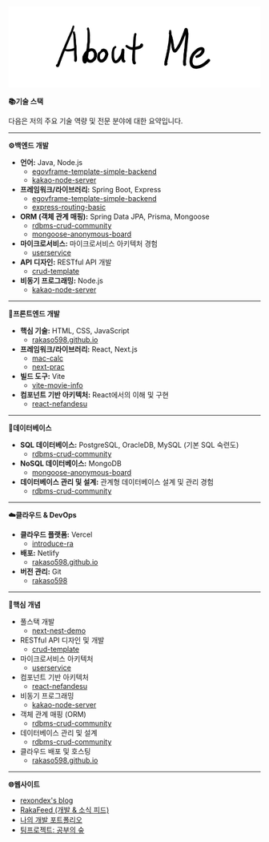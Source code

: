 ![AboutMe](images/AboutMe.png)  

**📚기술 스택**

다음은 저의 주요 기술 역량 및 전문 분야에 대한 요약입니다.

---

**⚙️백엔드 개발**

  * **언어:** Java, Node.js
      * [egovframe-template-simple-backend](https://github.com/rakaso598/egovframe-template-simple-backend)
      * [kakao-node-server](https://github.com/rakaso598/kakao-node-server)
  * **프레임워크/라이브러리:** Spring Boot, Express
      * [egovframe-template-simple-backend](https://github.com/rakaso598/egovframe-template-simple-backend)
      * [express-routing-basic](https://github.com/rakaso598/express-routing-basic)
  * **ORM (객체 관계 매핑):** Spring Data JPA, Prisma, Mongoose
      * [rdbms-crud-community](https://github.com/rakaso598/rdbms-crud-community)
      * [mongoose-anonymous-board](https://github.com/rakaso598/mongoose-anonymous-board)
  * **마이크로서비스:** 마이크로서비스 아키텍처 경험
      * [userservice](https://github.com/rakaso598/userservice)
  * **API 디자인:** RESTful API 개발
      * [crud-template](https://github.com/rakaso598/crud-template)
  * **비동기 프로그래밍:** Node.js
      * [kakao-node-server](https://github.com/rakaso598/kakao-node-server)

-----

**🎨프론트엔드 개발**

  * **핵심 기술:** HTML, CSS, JavaScript
      * [rakaso598.github.io](https://github.com/rakaso598/rakaso598.github.io)
  * **프레임워크/라이브러리:** React, Next.js
      * [mac-calc](https://github.com/rakaso598/mac-calc)
      * [next-prac](https://github.com/rakaso598/next-prac)
  * **빌드 도구:** Vite
      * [vite-movie-info](https://github.com/rakaso598/vite-movie-info)
  * **컴포넌트 기반 아키텍처:** React에서의 이해 및 구현
      * [react-nefandesu](https://github.com/rakaso598/react-nefandesu)

-----

**💾데이터베이스**

  * **SQL 데이터베이스:** PostgreSQL, OracleDB, MySQL (기본 SQL 숙련도)
      * [rdbms-crud-community](https://github.com/rakaso598/rdbms-crud-community)
  * **NoSQL 데이터베이스:** MongoDB
      * [mongoose-anonymous-board](https://github.com/rakaso598/mongoose-anonymous-board)
  * **데이터베이스 관리 및 설계:** 관계형 데이터베이스 설계 및 관리 경험
      * [rdbms-crud-community](https://github.com/rakaso598/rdbms-crud-community)

-----

**☁️클라우드 & DevOps**

  * **클라우드 플랫폼:** Vercel
      * [introduce-ra](https://github.com/rakaso598/introduce-ra)
  * **배포:** Netlify
      * [rakaso598.github.io](https://github.com/rakaso598/rakaso598.github.io)
  * **버전 관리:** Git
      * [rakaso598](https://github.com/rakaso598/rakaso598)

-----

**🎯핵심 개념**

  * 풀스택 개발
      * [next-nest-demo](https://github.com/rakaso598/next-nest-demo)
  * RESTful API 디자인 및 개발
      * [crud-template](https://github.com/rakaso598/crud-template)
  * 마이크로서비스 아키텍처
      * [userservice](https://github.com/rakaso598/userservice)
  * 컴포넌트 기반 아키텍처
      * [react-nefandesu](https://github.com/rakaso598/react-nefandesu)
  * 비동기 프로그래밍
      * [kakao-node-server](https://github.com/rakaso598/kakao-node-server)
  * 객체 관계 매핑 (ORM)
      * [rdbms-crud-community](https://github.com/rakaso598/rdbms-crud-community)
  * 데이터베이스 관리 및 설계
      * [rdbms-crud-community](https://github.com/rakaso598/rdbms-crud-community)
  * 클라우드 배포 및 호스팅
      * [rakaso598.github.io](https://github.com/rakaso598/rakaso598.github.io)

-----

**🌐웹사이트**

  * [rexondex's blog](https://rexondex.tistory.com/)
  * [RakaFeed (개발 & 소식 피드)](https://rakaso598.github.io/)
  * [나의 개발 포트폴리오](https://rakaso598.github.io/portfolio/)
  * [팀프로젝트: 공부의 숲](https://rakaso598.github.io/portfolio/study-forest/)
